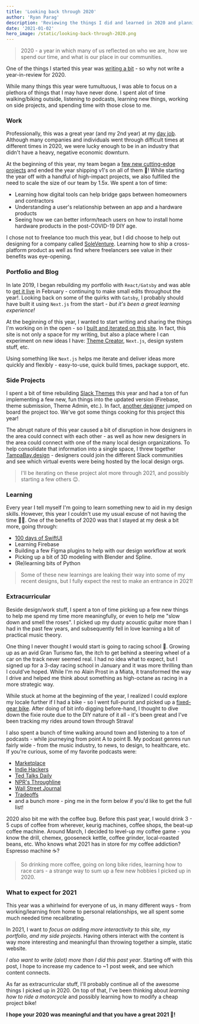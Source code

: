 ```yaml
---
title: 'Looking back through 2020'
author: 'Ryan Parag'
description: 'Reviewing the things I did and learned in 2020 and planning 2021'
date: '2021-01-02'
hero_image: /static/looking-back-through-2020.png
---
```


> 2020 - a year in which many of us reflected on who we are, how we spend our time, and what is our place in our communities.

One of the things I started this year was [writing a bit](https://notes.ryanparag.com/notes) - so why not write a year-in-review for 2020.

While many things this year were tumultuous, I was able to focus on a plethora of things that I may have never done. I spent alot of time walking/biking outside, listening to podcasts, learning new things, working on side projects, and spending time with those close to me.

### Work

Professionally, this was a great year (and my 2nd year) at my [day job](https://ryanparag.com/work/masonite). Although many companies and individuals went through difficult times at different times in 2020, we were lucky enough to be in an industry that didn't have a heavy, negative economic downturn.

At the beginning of this year, my team began a [few new cutting-edge projects](https://ryanparag.com/work/masonite) and ended the year shipping v1's on all of them 🙌! While starting the year off with a handful of high-impact projects, we also fulfilled the need to scale the size of our team by 1.5x. We spent a ton of time:
- Learning how digital tools can help bridge gaps between homeowners and contractors
- Understanding a user's relationship between an app and a hardware products
- Seeing how we can better inform/teach users on how to install home hardware products in the post-COVID-19 DIY age.

I chose not to freelance too much this year, but I did choose to help out designing for a company called [SoleVenture](https://www.soleventure.com/). Learning how to ship a cross-platform product as well as find where freelancers see value in their benefits was eye-opening.

### Portfolio and Blog

In late 2019, I began rebuilding my portfolio with `React/Gatsby` and was able to [get it live](https://ryanparag.com) in February - continuing to make small edits throughout the year!. Looking back on some of the quirks with `Gatsby`, I probably should have built it using `Next.js` from the start - *but it's been a great learning experience!*

At the beginning of this year, I wanted to start writing and sharing the things I'm working on in the open - so I [built and iterated on this site](https://notes.ryanparag.com). In fact, this site is not only a space for my writing, but also a place where I can experiment on new ideas I have: [Theme Creator](https://notes.ryanparag.com/create-theme), `Next.js`, design system stuff, etc.

Using something like `Next.js` helps me iterate and deliver ideas more quickly and flexibly - easy-to-use, quick build times, package support, etc.

### Side Projects

I spent a bit of time rebuilding [Slack Themes](https://slack-themes.now.sh/) this year and had a ton of fun implementing a few new, fun things into the updated version (Firebase, theme submission, Theme Admin, etc.). In fact, [another designer](https://matt-broughton.com/) jumped on board the project too. We've got some things cooking for this project this year!

The abrupt nature of this year caused a bit of disruption in how designers in the area could connect with each other - as well as how new designers in the area could connect with one of the many local design organizations. To help consolidate that information into a single space, I threw together [TampaBay.design](https://tampabay.design) - designers could join the different Slack communities and see which virtual events were being hosted by the local design orgs.

> I'll be iterating on these project alot more through 2021, and possibly starting a few others 😉.

### Learning

Every year I tell myself I'm going to learn something new to aid in my design skills. However, this year I couldn't use my usual excuse of not having the time 🤦‍♀️. One of the benefits of 2020 was that I stayed at my desk a bit more, going through:
- [100 days of SwiftUI](https://www.hackingwithswift.com/100/swiftui)
- Learning Firebase
- Building a few Figma plugins to help with our design workflow at work
- Picking up a bit of 3D modeling with Blender and Spline.
- (Re)learning bits of Python

> Some of these new learnings are leaking their way into some of my recent designs, but I fully expect the rest to make an entrance in 2021!

### Extracurricular

Beside design/work stuff, I spent a ton of time picking up a few new things to help me spend my time more meaningfully, or even to help me "slow down and smell the roses". I picked up my dusty acoustic guitar more than I had in the past few years, and subsequently fell in love learning a bit of practical music theory.

One thing I never thought I would start is going to racing school 🚗. Growing up as an avid Gran Turismo fan, the itch to get behind a steering wheel of a car on the track never seemed real. I had no idea what to expect, but I signed up for a 3-day racing school in January and it was more thrilling than I could've hoped. While I'm no Alain Prost in a Miata, it transformed the way I drive and helped me think about something as high-octane as racing in a more strategic way.

While stuck at home at the beginning of the year, I realized I could explore my locale further if I had a bike - so I went full-purist and picked up a [fixed-gear bike](http://www.bikesdirect.com/products/mercier/images/kilot_tt_pro_gray_chrome_xi_2100.jpg). After doing of bit info digging before-hand, I thought to dive down the fixie route due to the DIY nature of it all - it's been great and I've been tracking my rides around town through Strava!

I also spent a bunch of time walking around town and listening to a ton of podcasts - while journeying from point A to point B. My podcast genres run fairly wide - from the music industry, to news, to design, to healthcare, etc. If you're curious, some of my favorite podcasts were:
- [Marketplace](https://www.marketplace.org/shows/marketplace/)
- [Indie Hackers](https://www.indiehackers.com/podcast)
- [Ted Talks Daily](https://www.ted.com/about/programs-initiatives/ted-talks/ted-talks-daily)
- [NPR's Throughline](https://www.npr.org/podcasts/510333/throughline)
- [Wall Street Journal](https://www.wsj.com/podcasts)
- [Tradeoffs](https://tradeoffs.org/)
- and a bunch more - ping me in the form below if you'd like to get the full list!

2020 also bit me with the coffee bug. Before this past year, I would drink 3 - 5 cups of coffee from wherever, keurig machines, coffee shops, the beat-up coffee machine. Around March, I decided to level-up my coffee game - you know the drill, chemex, gooseneck kettle, coffee grinder, local-roasted beans, etc. Who knows what 2021 has in store for my coffee addiction? Espresso machine ☕️?

> So drinking more coffee, going on long bike rides, learning how to race cars - a strange way to sum up a few new hobbies I picked up in 2020.

### What to expect for 2021

This year was a whirlwind for everyone of us, in many different ways - from working/learning from home to personal relationships, we all spent some much needed time recalibrating.

In 2021, I want to *focus on adding more interactivity to this site, my portfolio, and my side projects*. Having others interact with the content is way more interesting and meaningful than throwing together a simple, static website.

*I also want to write (alot) more than I did this past year*. Starting off with this post, I hope to increase my cadence to ~1 post week, and see which content connects.

As far as extracurricular stuff, I'll probably continue all of the awesome things I picked up in 2020. On top of that, I've been thinking about *learning how to ride a motorcycle* and possibly learning how to modify a cheap project bike!

**I hope your 2020 was meaningful and that you have a great 2021 🎉!**